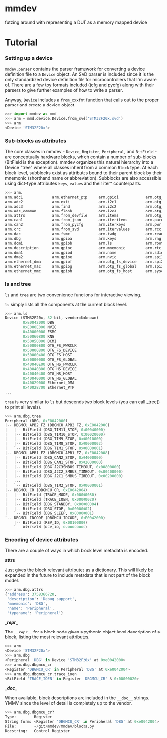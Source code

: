 # mmdev
futzing around with representing a DUT as a memory mapped device

# Tutorial

### Setting up a device

``mmdev.parser`` contains the parser framework for converting a device definition file to a ``Device`` object. An SVD parser is included since it is the only standardized device definition file for microcontrollers that I'm aware of. There are a few toy formats included (jcfg and pycfg) along with their parsers to give further examples of how to write a parser.

Anyway, ``Device`` includes a ``from_xxxfmt`` function that calls out to the proper parser and create a device object.

```python
>>> import mmdev as mmd
>>> arm = mmd.device.Device.from_svd('STM32F20x.svd')
>>> arm
<Device 'STM32F20x'>
```

### Sub-blocks as attributes

The core classes in mmdev - ``Device``, ``Register``, ``Peripheral``, and ``BitField`` - are conceptually hardware blocks, which contain a number of sub-blocks (BitField is the exception). mmdev organizes this natural hierarchy into a Device "tree" where all classes inherit from a common ``Block`` type. At each block level, subblocks exist as attributes bound to their parent block by their mnemonic (shorthand name or abbreviation). Subblocks are also accessible using dict-type attributes ``keys``, ``values`` and their iter* counterparts.

```python
>>> arm.
arm.adc1             arm.ethernet_ptp     arm.gpioi            arm.otg_fs_pwrclk    arm.tim1             arm.tree
arm.adc2             arm.exti             arm.i2c1             arm.otg_hs_device    arm.tim10            arm.typename
arm.adc3             arm.find             arm.i2c2             arm.otg_hs_global    arm.tim11            arm.uart4
arm.adc_common       arm.flash            arm.i2c3             arm.otg_hs_host      arm.tim12            arm.uart5
arm.attrs            arm.from_devfile     arm.items            arm.otg_hs_pwrclk    arm.tim13            arm.usart1
arm.can1             arm.from_json        arm.iteritems        arm.parent           arm.tim14            arm.usart2
arm.can2             arm.from_pycfg       arm.iterkeys         arm.pwr              arm.tim2             arm.usart3
arm.crc              arm.from_svd         arm.itervalues       arm.rcc              arm.tim3             arm.usart6
arm.dac              arm.fsmc             arm.iwdg             arm.read             arm.tim4             arm.values
arm.dbg              arm.gpioa            arm.keys             arm.rng              arm.tim5             arm.vendor
arm.dcmi             arm.gpiob            arm.ls               arm.root             arm.tim6             arm.width
arm.description      arm.gpioc            arm.mnemonic         arm.rtc              arm.tim7             arm.write
arm.dma1             arm.gpiod            arm.name             arm.sdio             arm.tim8             arm.wwdg
arm.dma2             arm.gpioe            arm.nvic             arm.spi1             arm.tim9             
arm.ethernet_dma     arm.gpiof            arm.otg_fs_device    arm.spi2             arm.to_gdbinit       
arm.ethernet_mac     arm.gpiog            arm.otg_fs_global    arm.spi3             arm.to_json          
arm.ethernet_mmc     arm.gpioh            arm.otg_fs_host      arm.syscfg           arm.to_ordered_dict  
```

### ls and tree
``ls`` and ``tree`` are two convenience functions for interactive viewing.

``ls`` simply lists all the components at the current block level.

```python
>>> arm.ls
Device (STM32F20x, 32-bit, vendor=Unknown)
        0xE0042000 DBG
        0xE000E000 NVIC
        0xA0000000 FSMC
        0x50060800 RNG
        0x50050000 DCMI
        0x50000E00 OTG_FS_PWRCLK
        0x50000800 OTG_FS_DEVICE
        0x50000400 OTG_FS_HOST
        0x50000000 OTG_FS_GLOBAL
        0x40040E00 OTG_HS_PWRCLK
        0x40040800 OTG_HS_DEVICE
        0x40040400 OTG_HS_HOST
        0x40040000 OTG_HS_GLOBAL
        0x40029000 Ethernet_DMA
        0x40028700 Ethernet_PTP
...
```

``tree`` is very similar to ``ls`` but descends two block levels (you can call _tree() to print all levels).

```python
>>> arm.dbg.tree
Peripheral (DBG, 0xE0042000)
|-- DBGMCU_APB2_FZ (DBGMCU_APB2_FZ, 0xE004200C)
|   |-- BitField (DBG_TIM11_STOP, 0x00040000)
|   |-- BitField (DBG_TIM10_STOP, 0x00020000)
|   |-- BitField (DBG_TIM9_STOP, 0x00010000)
|   |-- BitField (DBG_TIM8_STOP, 0x00000002)
|   `-- BitField (DBG_TIM1_STOP, 0x00000001)
|-- DBGMCU_APB1_FZ (DBGMCU_APB1_FZ, 0xE0042008)
|   |-- BitField (DBG_CAN2_STOP, 0x04000000)
|   |-- BitField (DBG_CAN1_STOP, 0x02000000)
|   |-- BitField (DBG_J2C3SMBUS_TIMEOUT, 0x00800000)
|   |-- BitField (DBG_J2C2_SMBUS_TIMEOUT, 0x00400000)
|   |-- BitField (DBG_J2C1_SMBUS_TIMEOUT, 0x00200000)
|   ...
|   `-- BitField (DBG_TIM2_STOP, 0x00000001)
|-- DBGMCU_CR (DBGMCU_CR, 0xE0042004)
|   |-- BitField (TRACE_MODE, 0x00000080)
|   |-- BitField (TRACE_IOEN, 0x00000020)
|   |-- BitField (DBG_STANDBY, 0x00000004)
|   |-- BitField (DBG_STOP, 0x00000002)
|   `-- BitField (DBG_SLEEP, 0x00000001)
`-- DBGMCU_IDCODE (DBGMCU_IDCODE, 0xE0042000)
    |-- BitField (REV_ID, 0x00100000)
    `-- BitField (DEV_ID, 0x0000000C)
```

### Encoding of device attributes

There are a couple of ways in which block level metadata is encoded.

**attrs**

Just gives the block relevant attributes as a dictionary. This will likely be expanded in the future to include metadata that is not part of the block model.

```python
>>> arm.dbg.attrs
{'address': 3758366720,
 'description': 'Debug support',
 'mnemonic': 'DBG',
 'name': 'Peripheral',
 'typename': 'Peripheral'}
```

**\__repr__**

The ``__repr__`` for a block node gives a pythonic object level description of a block, listing the most relevant attributes.

```python
>>> arm
<Device 'STM32F20x'>
>>> arm.dbg
<Peripheral 'DBG' in Device 'STM32F20x' at 0xe0042000>
>>> arm.dbg.dbgmcu_cr
<Register 'DBGMCU_CR' in Peripheral 'DBG' at 0xe0042004>
>>> arm.dbg.dbgmcu_cr.trace_ioen
<BitField 'TRACE_IOEN' in Register 'DBGMCU_CR' & 0x00000020>
```

**\__doc__**

When available, block descriptions are included in the ``__doc__`` strings. YMMV since the level of detail is completely up to the vendor.

```python
>>> arm.dbg.dbgmcu_cr?
Type:        Register
String form: <Register 'DBGMCU_CR' in Peripheral 'DBG' at 0xe0042004>
File:        ~/git/mmdev/mmdev/blocks.py
Docstring:   Control Register
```
